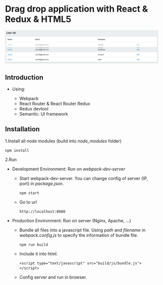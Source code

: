# Drag drop application with React & Redux & HTML5

![](demo.png)

## Introduction

* Using:

	* Webpack
	* React Router & React Router Redux
	* Redux devtool
	* Semantic: UI framework

## Installation

1.Install all node modules (build into *node_modules* folder)  

```
npm install
```

2.Run

* Development Environment: Run on *webpack-dev-server*

	* Start webpack-dev-server. You can change config of server (IP, port) in *package.json*.

		```
		npm start
		```

	* Go to url

		```
		http://localhost:8080
		```

* Production Environment: Run on server (Nginx, Apache, ...)

	* Bundle all files into a javascript file. Using *path* and *filename* in *webpack.config.js* to specify the information of bundle file.

		```
		npm run build
		```

	* Include it into html.

		```
		<script type="text/javascript" src="build/js/bundle.js"></script>
		```

	* Config server and run in browser.